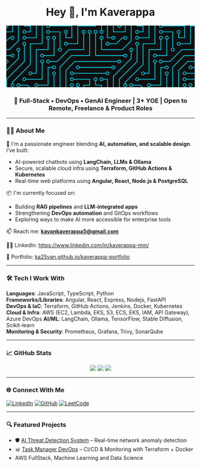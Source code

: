 <h1 align="center">Hey 👋, I'm Kaverappa</h1>
<div align="center"><img src="https://github.com/ka25van/ka25van/blob/main/github-header-image1.png" /></div>
<h3 align="center">🚀 Full-Stack • DevOps • GenAI Engineer | 3+ YOE | Open to Remote, Freelance & Product Roles</h3>

---

### 👨‍💻 About Me

🔧 I'm a passionate engineer blending **AI, automation, and scalable design**. I’ve built:
- AI-powered chatbots using **LangChain, LLMs & Ollama**
- Secure, scalable cloud infra using **Terraform, GitHub Actions & Kubernetes**
- Real-time web platforms using **Angular, React, Node.js & PostgreSQL**

📦 I'm currently focused on:
- Building **RAG pipelines** and **LLM-integrated apps**
- Strengthening **DevOps automation** and GitOps workflows
- Exploring ways to make AI more accessible for enterprise tools

📫 Reach me: **kavankaverappa5@gmail.com**

🧑‍💻 LinkedIn: https://www.linkedin.com/in/kaverappa-mm/

🔗 Portfolio: [ka25van.github.io/kaverappa-portfolio](https://ka25van.github.io/kaverappa-portfolio)

---

### 🛠️ Tech I Work With
**Languages**: JavaScript, TypeScript, Python  
**Frameworks/Libraries**: Angular, React, Express, Nodejs, FastAPI  
**DevOps & IaC**: Terraform, GitHub Actions, Jenkins, Docker, Kubernetes  
**Cloud & Infra**: AWS (EC2, Lambda, EKS, S3, ECS, EKS, IAM, API Gateway), Azure DevOps 
**AI/ML**: LangChain, Ollama, TensorFlow, Stable Diffusion, Scikit-learn  
**Monitoring & Security**: Prometheus, Grafana, Trivy, SonarQube

---

### 📈 GitHub Stats
<p align="center">
  <img width="48%" src="https://github-readme-stats.vercel.app/api?username=ka25van&show_icons=true&theme=default" />
  <img width="48%" src="https://github-readme-stats.vercel.app/api/top-langs/?username=ka25van&layout=compact" />
  <img src="https://github-readme-streak-stats.herokuapp.com/?user=ka25van&" />
</p>

---

### 🌐 Connect With Me
[![LinkedIn](https://img.shields.io/badge/LinkedIn-blue?style=flat-square&logo=linkedin&link=https://www.linkedin.com/in/kaverappa-mm/)](https://www.linkedin.com/in/kaverappa-mm/)
[![GitHub](https://img.shields.io/badge/GitHub-black?style=flat-square&logo=github&link=https://github.com/ka25van)](https://github.com/ka25van)
[![LeetCode](https://img.shields.io/badge/LeetCode-orange?style=flat-square&logo=leetcode&link=https://leetcode.com/kavankaverappa5)](https://leetcode.com/kavankaverappa5)

---

### 🔍 Featured Projects
- 🛡️ [AI Threat Detection System](https://github.com/ka25van/AIThreatAnalysis) – Real-time network anomaly detection
- 📊 [Task Manager DevOps](https://github.com/ka25van/TaskManagerDevOps) – CI/CD & Monitoring with Terraform + Docker
- AWS FullStack, Machine Learning and Data Science
